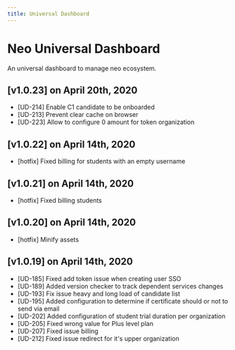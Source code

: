 ```yaml
---
title: Universal Dashboard
---
```


# Neo Universal Dashboard
An universal dashboard to manage neo ecosystem.

## [v1.0.23] on April 20th, 2020
- [UD-214] Enable C1 candidate to be onboarded
- [UD-213] Prevent clear cache on browser
- [UD-223] Allow to configure 0 amount for token organization

## [v1.0.22] on April 14th, 2020
- [hotfix] Fixed billing for students with an empty username

## [v1.0.21] on April 14th, 2020
- [hotfix] Fixed billing students

## [v1.0.20] on April 14th, 2020
- [hotfix] Minify assets

## [v1.0.19] on April 14th, 2020
- [UD-185] Fixed add token issue when creating user SSO
- [UD-189] Added version checker to track dependent services changes
- [UD-193] Fix issue heavy and long load of candidate list
- [UD-195] Added configuration to determine if certificate should or not to send via email
- [UD-202] Added configuration of student trial duration per organization
- [UD-205] Fixed wrong value for Plus level plan
- [UD-207] Fixed issue billing
- [UD-212] Fixed issue redirect for it's upper organization